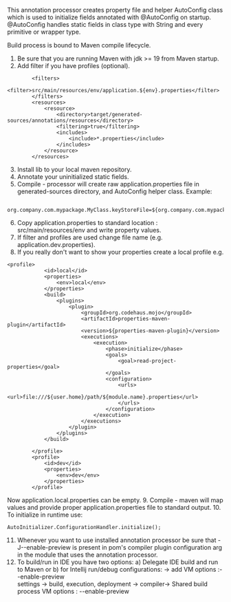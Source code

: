 This annotation processor creates property file and helper AutoConfig class which is used to initialize fields annotated with @AutoConfig on startup.
@AutoConfig handles static fields in class type with String and every primitive or wrapper type.

Build process is bound to Maven compile lifecycle.

1. Be sure that you are running Maven with jdk >= 19 from Maven startup.
2. Add filter if you have profiles (optional).
```` 
        <filters>
            <filter>src/main/resources/env/application.${env}.properties</filter>
        </filters>
        <resources>
            <resource>
                <directory>target/generated-sources/annotations/resources</directory>
                <filtering>true</filtering>
                <includes>
                    <include>*.properties</include>
                </includes>
            </resource>
        </resources>
````
3. Install lib to your local maven repository.
4. Annotate your uninitialized static fields.
5. Compile - processor will create raw application.properties file in generated-sources directory, and AutoConfig helper class. Example:
````
   org.company.com.mypackage.MyClass.keyStoreFile=${org.company.com.mypackage.MyClass.keyStoreFile}
````
6. Copy application.properties to standard location : src/main/resources/env and write property values.
7. If filter and profiles are used change file name (e.g. application.dev.properties).
8. If you really don't want to show your properties create a local profile e.g.
````
<profile>
            <id>local</id>
            <properties>
                <env>local</env>
            </properties>
            <build>
                <plugins>
                    <plugin>
                        <groupId>org.codehaus.mojo</groupId>
                        <artifactId>properties-maven-plugin</artifactId>
                        <version>${properties-maven-plugin}</version>
                        <executions>
                            <execution>
                                <phase>initialize</phase>
                                <goals>
                                    <goal>read-project-properties</goal>
                                </goals>
                                <configuration>
                                    <urls>
                                        <url>file:///${user.home}/path/${module.name}.properties</url>
                                    </urls>
                                </configuration>
                            </execution>
                        </executions>
                    </plugin>
                </plugins>
            </build>

        </profile>
        <profile>
            <id>dev</id>
            <properties>
                <env>dev</env>
            </properties>
        </profile>
````
Now application.local.properties can be empty.
9. Compile - maven will map values and provide proper application.properties file to standard output.
10. To initialize in runtime use:
````
AutoInitializer.ConfigurationHandler.initialize();
````
11. Whenever you want to use installed annotation processor be sure that -J--enable-preview is present in pom's compiler plugin configuration arg in the module that uses the annotation processor.
12. To build/run in IDE you have two options: 
    a) Delegate IDE build and run to Maven or
    b) for Intellij
    run/debug configurations: -> add VM options :--enable-preview        
    settings -> build, execution, deployment -> compiler-> Shared build process VM options : --enable-preview
        
    